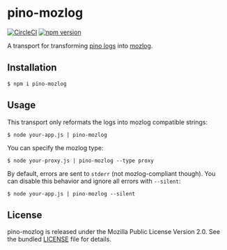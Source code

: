 # pino-mozlog

[![CircleCI](https://circleci.com/gh/mozilla/pino-mozlog.svg?style=svg)](https://circleci.com/gh/mozilla/pino-mozlog) [![npm version](https://badge.fury.io/js/pino-mozlog.svg)](https://badge.fury.io/js/pino-mozlog)

A transport for transforming [pino logs](https://github.com/pinojs) into [mozlog](https://wiki.mozilla.org/Firefox/Services/Logging#MozLog_application_logging_standard).

## Installation

```
$ npm i pino-mozlog
```

## Usage

This transport only reformats the logs into mozlog compatible strings:

```
$ node your-app.js | pino-mozlog
```

You can specify the mozlog type:

```
$ node your-proxy.js | pino-mozlog --type proxy
```

By default, errors are sent to `stderr` (not mozlog-compliant though). You can disable this behavior and ignore all errors with `--silent`:

```
$ node your-app.js | pino-mozlog --silent
```

## License

pino-mozlog is released under the Mozilla Public License Version 2.0. See the bundled [LICENSE](./LICENSE.txt) file for details.

